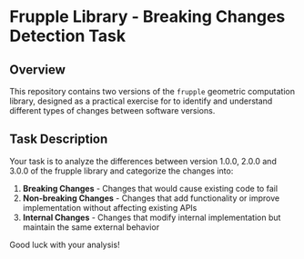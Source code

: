 # Frupple Library - Breaking Changes Detection Task

## Overview
This repository contains two versions of the `frupple` geometric computation library, designed as a practical exercise for to identify and understand different types of changes between software versions.

## Task Description
Your task is to analyze the differences between version 1.0.0, 2.0.0 and 3.0.0 of the frupple library and categorize the changes into:

1. **Breaking Changes** - Changes that would cause existing code to fail
2. **Non-breaking Changes** - Changes that add functionality or improve implementation without affecting existing APIs
3. **Internal Changes** - Changes that modify internal implementation but maintain the same external behavior


Good luck with your analysis!
